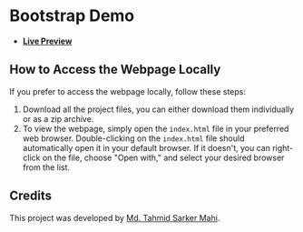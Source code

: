 # Bootstrap Demo

- [**Live Preview**](https://tahmid-sarker.github.io/Full-Stack-Mastery/Front-End%20Development/CSS/Bootstrap%20Demo/index.html)

## How to Access the Webpage Locally

If you prefer to access the webpage locally, follow these steps:

1. Download all the project files, you can either download them individually or as a zip archive.
2. To view the webpage, simply open the `index.html` file in your preferred web browser. Double-clicking on the `index.html` file should automatically open it in your default browser. If it doesn't, you can right-click on the file, choose "Open with," and select your desired browser from the list.

## Credits

This project was developed by [Md. Tahmid Sarker Mahi](https://tahmid-sarker.github.io).